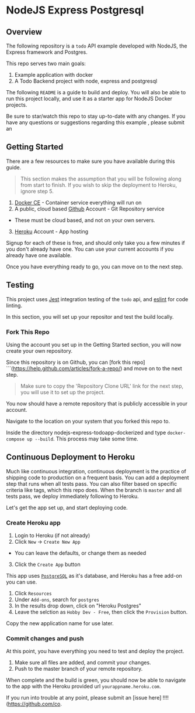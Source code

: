 # NodeJS Express Postgresql

## Overview
The following repository is a `todo` API example developed with NodeJS, the Express framework and Postgres.

This repo serves two main goals:

1. Example application with docker
2. A Todo Backend project with node, express and postgresql

The following `README` is a guide to build and deploy. You will also be able to run this project locally, and use it as a starter app for NodeJS Docker projects.

Be sure to star/watch this repo to stay up-to-date with any changes. If you have any questions or suggestions regarding this example , please submit an

## Getting Started

There are a few resources to make sure you have available during this guide.

> This section makes the assumption that you will be following along from start to finish. If you wish to skip the deployment to Heroku, ignore step 5.

1. [Docker CE](https://store.docker.com/search?type=edition&offering=community) - Container service everything will run on
2. A public, cloud based [Github](https://github.com/join) Account - Git Repository service
  + These must be cloud based, and not on your own servers.

3. [Heroku](https://signup.heroku.com/) Account - App hosting

Signup for each of these is free, and should only take you a few minutes if you don't already have one.  You can use your current accounts if you already have one available.

Once you have everything ready to go, you can move on to the next step.


## Testing

This project uses [Jest]() integration testing of the `todo` api, and [eslint]() for code linting.  

In this section, you will set up your repositor and test the build locally.

### Fork This Repo

Using the account you set up in the Getting Started section, you will now create your own repository.

Since this repository is on Github, you can [fork this repo] ```(https://help.github.com/articles/fork-a-repo/) and move on to the next step.

> Make sure to copy the 'Repository Clone URL' link for the next step, you will use it to set up the project.

You now should have a remote repository that is publicly accessible in your account.

Navigate to the location on your system that you forked this repo to. 

Inside the directory nodejs-express-todoapp-dockerized and type ```docker-compose up --build```. 
This process may take some time.

## Continuous Deployment to Heroku

Much like continuous integration, continuous deployment is the practice of shipping code to production on a frequent basis. You can add a deployment step that runs when all tests pass. You can also filter based on specific criteria like tags, which this repo does. When the branch is `master` and all tests pass, we deploy immediately following to Heroku.

Let's get the app set up, and start deploying code.

### Create Heroku app
1. Login to Heroku (if not already)
2. Click `New` -> `Create New App`
  + You can leave the defaults, or change them as needed
3. Click the `Create App` button

This app uses [`PostgreSQL`](https://www.postgresql.org/) as it's database, and Heroku has a free add-on you can use.

1. Click `Resources`
2. Under `Add-ons`, search for `postgres`
3. In the results drop down, click on  "Heroku Postgres"
4. Leave the selction as `Hobby Dev - Free`, then click the `Provision` button.

Copy the new application name for use later.


### Commit changes and push

At this point, you have everything you need to test and deploy the project.

1. Make sure all files are added, and commit your changes.
2. Push to the master branch of your remote repository.

When complete and the build is green, you should now be able to navigate to the app with the Heroku provided url `yourappname.heroku.com`.

If you run into trouble at any point, please submit an [issue here] !!!!(https://github.com/co.
